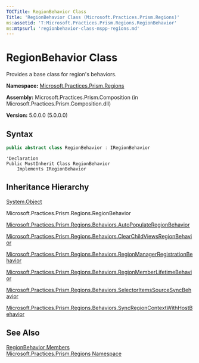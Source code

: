 ```yaml
---
TOCTitle: RegionBehavior Class
Title: 'RegionBehavior Class (Microsoft.Practices.Prism.Regions)'
ms:assetid: 'T:Microsoft.Practices.Prism.Regions.RegionBehavior'
ms:mtpsurl: 'regionbehavior-class-mspp-regions.md'
---
```


# RegionBehavior Class

Provides a base class for region's behaviors.

**Namespace:** [Microsoft.Practices.Prism.Regions](/patterns-practices/reference/mspp-regions-namespace)

**Assembly:** Microsoft.Practices.Prism.Composition (in Microsoft.Practices.Prism.Composition.dll)

**Version:** 5.0.0.0 (5.0.0.0)

## Syntax

```C#
public abstract class RegionBehavior : IRegionBehavior

```

```VB
'Declaration
Public MustInherit Class RegionBehavior
	Implements IRegionBehavior
```

## Inheritance Hierarchy

[System.Object](http://msdn.microsoft.com/en-us/library/e5kfa45b)

Microsoft.Practices.Prism.Regions.RegionBehavior

[Microsoft.Practices.Prism.Regions.Behaviors.AutoPopulateRegionBehavior](/patterns-practices/reference/autopopulateregionbehavior-class-mspp-regions-behaviors)

[Microsoft.Practices.Prism.Regions.Behaviors.ClearChildViewsRegionBehavior](/patterns-practices/reference/clearchildviewsregionbehavior-class-mspp-regions-behaviors)

[Microsoft.Practices.Prism.Regions.Behaviors.RegionManagerRegistrationBehavior](/patterns-practices/reference/regionmanagerregistrationbehavior-class-mspp-regions-behaviors)

[Microsoft.Practices.Prism.Regions.Behaviors.RegionMemberLifetimeBehavior](/patterns-practices/reference/regionmemberlifetimebehavior-class-mspp-regions-behaviors)

[Microsoft.Practices.Prism.Regions.Behaviors.SelectorItemsSourceSyncBehavior](/patterns-practices/reference/selectoritemssourcesyncbehavior-class-mspp-regions-behaviors)

[Microsoft.Practices.Prism.Regions.Behaviors.SyncRegionContextWithHostBehavior](/patterns-practices/reference/syncregioncontextwithhostbehavior-class-mspp-regions-behaviors)

## See Also

[RegionBehavior Members](/patterns-practices/reference/regionbehavior-members-mspp-regions)<br/>
[Microsoft.Practices.Prism.Regions Namespace](/patterns-practices/reference/mspp-regions-namespace)